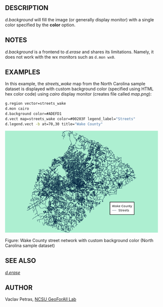## DESCRIPTION

*d.background* will fill the image (or generally display monitor) with a
single color specified by the **color** option.

## NOTES

*d.background* is a frontend to *d.erase* and shares its limitations.
Namely, it does not work with the wx monitors such as `d.mon wx0`.

## EXAMPLES

In this example, the *streets_wake* map from the North Carolina sample
dataset is displayed with custom background color (specified using HTML
hex color code) using *cairo* display monitor (creates file called
*map.png*):

```bash
g.region vector=streets_wake
d.mon cairo
d.background color=#ADEFD1
d.vect map=streets_wake color=#00203F legend_label="Streets"
d.legend.vect -b at=70,30 title="Wake County"
```

![Street network with legend and background color](d_background.png)

Figure: Wake County street network with custom background color (North
Carolina sample dataset)

## SEE ALSO

*[d.erase](d.erase.md)*

## AUTHOR

Vaclav Petras, [NCSU GeoForAll
Lab](https://geospatial.ncsu.edu/geoforall/)
